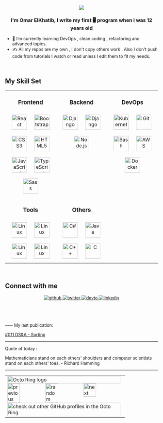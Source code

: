 <div align="center">
<img src="https://media1.tenor.com/images/7d13e039fd08c122edd77f1ebfb746f6/tenor.gif?itemid=17699347" align="center" />
</div>  

### <div align="center">I'm Omar ElKhatib, I write my first  🖥️ program when I was 12 years old</div>  
  
- 🌱 I’m currently learning DevOps , clean coding , refactoring and advanced topics.
- ✍️ All my repos are my own , I don't copy others work . Also I don't push code from tutorials I watch or read unless I edit them to fit my needs.
  
<br/>  

## My Skill Set  
<table><tr>


<td valign="top" width="33%">
<div align="center">  
  
  ### Frontend  
  
<img style="margin: 10px" src="https://devicons.github.io/devicon/devicon.git/icons/react/react-original-wordmark.svg" alt="React" height="50" />  
<img style="margin: 10px" src="https://devicons.github.io/devicon/devicon.git/icons/bootstrap/bootstrap-plain.svg" alt="Bootstrap" height="50" />  
<img style="margin: 10px" src="https://devicons.github.io/devicon/devicon.git/icons/css3/css3-original-wordmark.svg" alt="CSS3" height="50" />  
<img style="margin: 10px" src="https://devicons.github.io/devicon/devicon.git/icons/html5/html5-original-wordmark.svg" alt="HTML5" height="50" />  
<img style="margin: 10px" src="https://devicons.github.io/devicon/devicon.git/icons/javascript/javascript-original.svg" alt="JavaScript" height="50" />  
<img style="margin: 10px" src="https://devicons.github.io/devicon/devicon.git/icons/typescript/typescript-original.svg" alt="TypeScript" height="50" />  
<img style="margin: 10px" src="https://devicons.github.io/devicon/devicon.git/icons/sass/sass-original.svg" alt="Sass" height="50" />  
</div></td>

<td valign="top" width="33%">
<div align="center"> 
  
### Backend  
  
<img style="margin: 10px" src="https://devicon.dev/devicon.git/icons/go/go-original.svg" alt="Django" height="50" /> 
<img style="margin: 10px" src="https://devicons.github.io/devicon/devicon.git/icons/django/django-original.svg" alt="Django" height="50" />  
<img style="margin: 10px" src="https://devicons.github.io/devicon/devicon.git/icons/nodejs/nodejs-original-wordmark.svg" alt="Node.js" height="50" />  
</div>  

 
<td valign="top" width="33%">
<div align="center">  
  
  ### DevOps 
  
<img style="margin: 10px" src="https://www.vectorlogo.zone/logos/kubernetes/kubernetes-icon.svg" alt="Kubernetes" height="50" />  
<img style="margin: 10px" src="https://www.vectorlogo.zone/logos/git-scm/git-scm-icon.svg" alt="Git" height="50" />  
<img style="margin: 10px" src="https://www.vectorlogo.zone/logos/gnu_bash/gnu_bash-icon.svg" alt="Bash" height="50" />  
<img style="margin: 10px" src="https://devicons.github.io/devicon/devicon.git/icons/amazonwebservices/amazonwebservices-original-wordmark.svg" alt="AWS" height="50" />  
<img style="margin: 10px" src="https://devicons.github.io/devicon/devicon.git/icons/docker/docker-original-wordmark.svg" alt="Docker" height="50" />  
</div></td>
    </tr>
<tr>

<td valign="top" width="33%">
<div align="center">  
  
  ### Tools
  
<img style="margin: 10px" src="https://devicons.github.io/devicon/devicon.git/icons/linux/linux-original.svg" alt="Linux" height="50" /> 
<img style="margin: 10px" src="https://devicon.dev/devicon.git/icons/vim/vim-original.svg" alt="Linux" height="50" />  
<img style="margin: 10px" src="https://blog.jetbrains.com/wp-content/uploads/2019/01/goland_icon.svg" alt="Linux" height="50" />  
<img style="margin: 10px" src="https://sw.kovidgoyal.net/kitty/_static/kitty.png" alt="Linux" height="50" />  


<td valign="top" width="33%">
<div align="center">  
  
  ### Others  
  
<img style="margin: 10px" src="https://devicons.github.io/devicon/devicon.git/icons/csharp/csharp-original.svg" alt="C#" height="50" />  
<img style="margin: 10px" src="https://devicons.github.io/devicon/devicon.git/icons/java/java-original-wordmark.svg" alt="Java" height="50" />  
<img style="margin: 10px" src="https://devicons.github.io/devicon/devicon.git/icons/cplusplus/cplusplus-original.svg" alt="C++" height="50" />  
<img style="margin: 10px" src="https://devicons.github.io/devicon/devicon.git/icons/c/c-original.svg" alt="C" height="50" />  
</div></td>

</div></td>
    </tr>
  </table>  

<br/>  

## Connect with me  
<div align="center">
<a href="https://github.com/OmarElKhatibCS" target="_blank">
<img src=https://img.shields.io/badge/github-%2324292e.svg?&style=for-the-badge&logo=github&logoColor=white alt=github style="margin-bottom: 5px;" />
</a>
<a href="https://twitter.com/omarkhwarzmi" target="_blank">
<img src=https://img.shields.io/badge/twitter-%2300acee.svg?&style=for-the-badge&logo=twitter&logoColor=white alt=twitter style="margin-bottom: 5px;" />
</a>
<a href="https://dev.to/elkhatibomar" target="_blank">
<img src=https://img.shields.io/badge/dev.to-%2308090A.svg?&style=for-the-badge&logo=dev.to&logoColor=white alt=devto style="margin-bottom: 5px;" />
</a>
<a href="https://linkedin.com/in/elkhatibomar" target="_blank">
<img src=https://img.shields.io/badge/linkedin-%231E77B5.svg?&style=for-the-badge&logo=linkedin&logoColor=white alt=linkedin style="margin-bottom: 5px;" />
</a>  
</div>  
<br/>  
<br/>  
<br/>  
<br />
----
My last publication:


[#011 DS&A - Sorting](https://dev.to/elkhatibomar/011-ds-a-sorting-2kd6)


---
Quote of today :
    

  
Mathematicians stand on each others' shoulders and computer scientists stand on each others' toes.  - Richard Hamming
  
---
<table><tbody><tr><td><a href="https://octo-ring.com/"><img src="https://octo-ring.com/static/img/widget/top.png" width="99%" alt="Octo Ring logo" align="top"></a><br><a href="https://octo-ring.com/p/OmarElKhatibCS/prev"><img src="https://octo-ring.com/static/img/widget/prev.png" width="33%" alt="previous" align="top" title="previous profile"></a><a href="https://octo-ring.com/p/OmarElKhatibCS/random"><img src="https://octo-ring.com/static/img/widget/random.png" width="33%" alt="random" align="top" title="random profile"></a><a href="https://octo-ring.com/p/OmarElKhatibCS/next"><img src="https://octo-ring.com/static/img/widget/next.png" width="33%" alt="next" align="top" title="next profile"></a><br><a href="https://octo-ring.com/"><img src="https://octo-ring.com/static/img/widget/bottom.png" width="99%" alt="check out other GitHub profiles in the Octo Ring" align="top"></a></td></tr></tbody></table>
